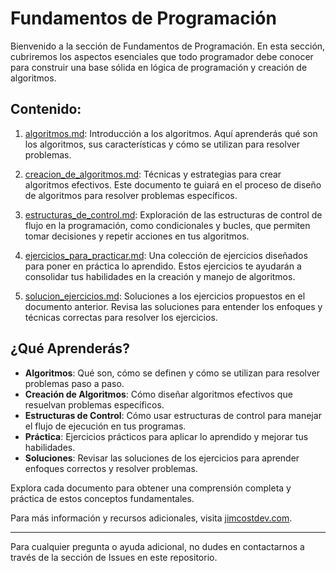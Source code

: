 # Fundamentos de Programación

Bienvenido a la sección de Fundamentos de Programación. En esta sección, cubriremos los aspectos esenciales que todo programador debe conocer para construir una base sólida en lógica de programación y creación de algoritmos.

## Contenido:

1. [algoritmos.md](01_algoritmos.md): Introducción a los algoritmos. Aquí aprenderás qué son los algoritmos, sus características y cómo se utilizan para resolver problemas.

2. [creacion_de_algoritmos.md](02_creacion_de_algoritmos.md): Técnicas y estrategias para crear algoritmos efectivos. Este documento te guiará en el proceso de diseño de algoritmos para resolver problemas específicos.

3. [estructuras_de_control.md](03_estructuras_de_control.md): Exploración de las estructuras de control de flujo en la programación, como condicionales y bucles, que permiten tomar decisiones y repetir acciones en tus algoritmos.

4. [ejercicios_para_practicar.md](04_ejercicios_para_practicar.md): Una colección de ejercicios diseñados para poner en práctica lo aprendido. Estos ejercicios te ayudarán a consolidar tus habilidades en la creación y manejo de algoritmos.

5. [solucion_ejercicios.md](05_solucion_ejercicios.md): Soluciones a los ejercicios propuestos en el documento anterior. Revisa las soluciones para entender los enfoques y técnicas correctas para resolver los ejercicios.

## ¿Qué Aprenderás?

- **Algoritmos**: Qué son, cómo se definen y cómo se utilizan para resolver problemas paso a paso.
- **Creación de Algoritmos**: Cómo diseñar algoritmos efectivos que resuelvan problemas específicos.
- **Estructuras de Control**: Cómo usar estructuras de control para manejar el flujo de ejecución en tus programas.
- **Práctica**: Ejercicios prácticos para aplicar lo aprendido y mejorar tus habilidades.
- **Soluciones**: Revisar las soluciones de los ejercicios para aprender enfoques correctos y resolver problemas.

Explora cada documento para obtener una comprensión completa y práctica de estos conceptos fundamentales.

Para más información y recursos adicionales, visita [jimcostdev.com](http://jimcostdev.com).

---
Para cualquier pregunta o ayuda adicional, no dudes en contactarnos a través de la sección de Issues en este repositorio.
